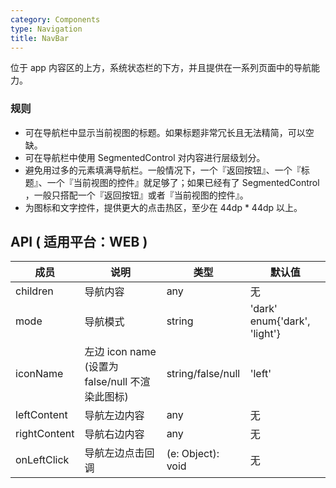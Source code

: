 ```yaml
---
category: Components
type: Navigation
title: NavBar
---
```


位于 app 内容区的上方，系统状态栏的下方，并且提供在一系列页面中的导航能力。

### 规则

-  可在导航栏中显示当前视图的标题。如果标题非常冗长且无法精简，可以空缺。
-  可在导航栏中使用 SegmentedControl 对内容进行层级划分。
-  避免用过多的元素填满导航栏。一般情况下，一个『返回按钮』、一个『标题』、一个『当前视图的控件』就足够了；如果已经有了 SegmentedControl ，一般只搭配一个『返回按钮』或者『当前视图的控件』。
-  为图标和文字控件，提供更大的点击热区，至少在 44dp * 44dp 以上。

## API ( 适用平台：WEB )

| 成员        | 说明           | 类型      | 默认值       |
|------------|----------------|--------------------|--------------|
| children   | 导航内容      | any |    无  |
| mode   | 导航模式   | string |  'dark' enum{'dark', 'light'} |
| iconName   | 左边 icon name (设置为 false/null 不渲染此图标)  | string/false/null |  'left' |
| leftContent   | 导航左边内容      | any |    无  |
| rightContent   | 导航右边内容      | any |    无  |
| onLeftClick   | 导航左边点击回调      | (e: Object): void |    无  |
